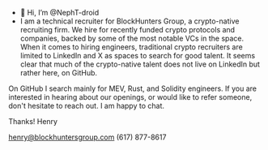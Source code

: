 - 👋 Hi, I’m @NephT-droid
- I am a technical recruiter for BlockHunters Group, a crypto-native recruiting firm. 
We hire for recently funded crypto protocols and companies, backed by some of the most notable VCs in the space. 
When it comes to hiring engineers, traditional crypto recruiters are limited to LinkedIn and X as spaces to 
search for good talent. It seems clear that much of the crypto-native talent does not live on LinkedIn but rather here, on GitHub. 

On GitHub I search mainly for MEV, Rust, and Solidity engineers. If you are interested in hearing about our openings,
or would like to refer someone, don't hesitate to reach out. I am happy to chat.  

Thanks! 
Henry 

henry@blockhuntersgroup.com
(617) 877-8617         

<!---
NephT-droid/NephT-droid is a ✨ special ✨ repository because its `README.md` (this file) appears on your GitHub profile.
You can click the Preview link to take a look at your changes.
--->
